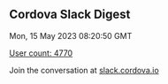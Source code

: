 ## Cordova Slack Digest
Mon, 15 May 2023 08:20:50 GMT

[User count: 4770](https://cordova.slack.com/)


Join the conversation at [slack.cordova.io](http://slack.cordova.io/)
